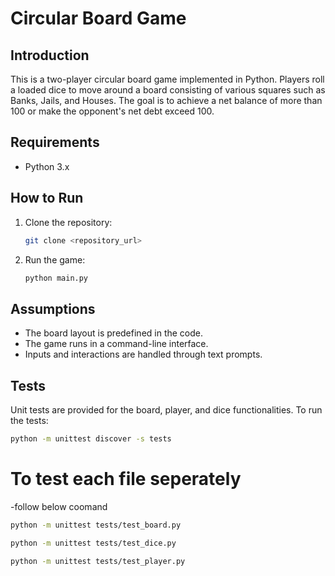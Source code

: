 # Circular Board Game

## Introduction
This is a two-player circular board game implemented in Python. Players roll a loaded dice to move around a board consisting of various squares such as Banks, Jails, and Houses. The goal is to achieve a net balance of more than 100 or make the opponent's net debt exceed 100.

## Requirements
- Python 3.x

## How to Run
1. Clone the repository:
    ```sh
    git clone <repository_url>
    ```
2. Run the game:
    ```sh
    python main.py
    ```

## Assumptions
- The board layout is predefined in the code.
- The game runs in a command-line interface.
- Inputs and interactions are handled through text prompts.

## Tests
Unit tests are provided for the board, player, and dice functionalities. To run the tests:
```sh
python -m unittest discover -s tests
```
# To test each file seperately
-follow below coomand
```sh
python -m unittest tests/test_board.py
```
```sh
python -m unittest tests/test_dice.py
```
```sh
python -m unittest tests/test_player.py
```



